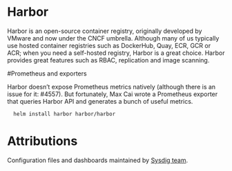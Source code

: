 # Harbor

Harbor is an open-source container registry, originally developed by VMware and now under the CNCF umbrella. Although many of us typically use
hosted container registries such as DockerHub, Quay, ECR, GCR or ACR; when you need a self-hosted registry, Harbor is a great choice. 
Harbor provides great features such as RBAC, replication and image scanning.

#Prometheus and exporters

Harbor doesn’t expose Prometheus metrics natively (although there is an issue for it: #4557). But fortunately, Max Cai wrote a Prometheus exporter 
that queries Harbor API and generates a bunch of useful metrics.

```
  helm install harbor harbor/harbor
```


# Attributions
Configuration files and dashboards maintained by [Sysdig team](https://sysdig.com/).
